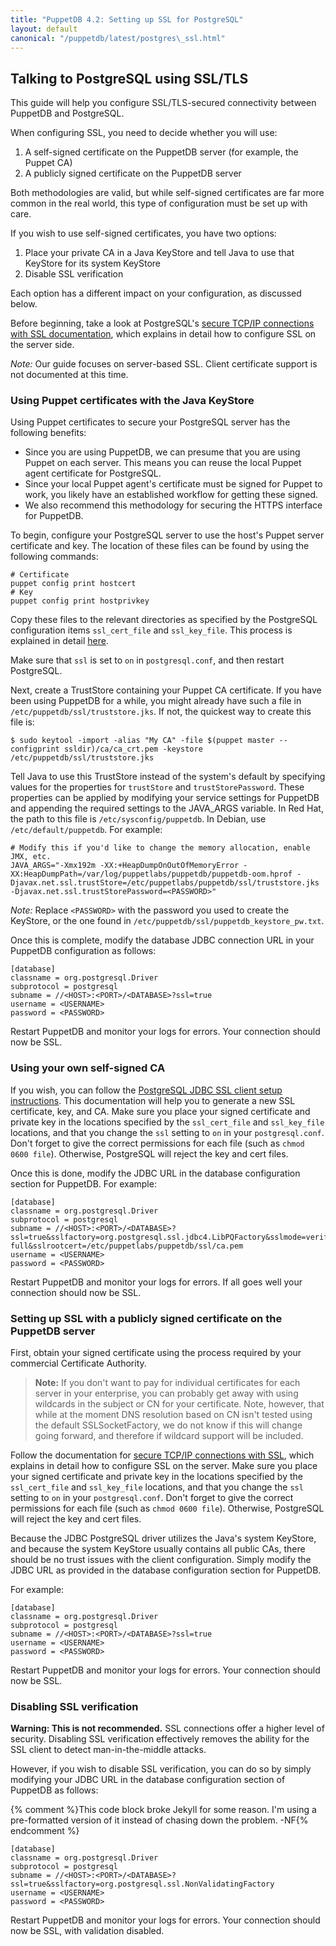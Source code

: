 ```yaml
---
title: "PuppetDB 4.2: Setting up SSL for PostgreSQL"
layout: default
canonical: "/puppetdb/latest/postgres\_ssl.html"
---
```


## Talking to PostgreSQL using SSL/TLS

This guide will help you configure SSL/TLS-secured connectivity between PuppetDB and PostgreSQL.

When configuring SSL, you need to decide whether you will use:

1. A self-signed certificate on the PuppetDB server (for example, the Puppet CA)
2. A publicly signed certificate on the PuppetDB server

Both methodologies are valid, but while self-signed certificates are far more common in the real world, this type of configuration must be set up with care.

If you wish to use self-signed certificates, you have two options:

1. Place your private CA in a Java KeyStore and tell Java to use that KeyStore for its system KeyStore
2. Disable SSL verification

Each option has a different impact on your configuration, as discussed below.

Before beginning, take a look at PostgreSQL's [secure TCP/IP connections with SSL documentation](http://www.postgresql.org/docs/current/static/ssl-tcp.html), which explains in detail how to configure SSL on the server side.

*Note:* Our guide focuses on server-based SSL. Client certificate support is not documented at this time.

### Using Puppet certificates with the Java KeyStore

Using Puppet certificates to secure your PostgreSQL server has the following benefits:

* Since you are using PuppetDB, we can presume that you are using Puppet on each server. This means you can reuse the local Puppet agent certificate for PostgreSQL.
* Since your local Puppet agent's certificate must be signed for Puppet to work, you likely have an established workflow for getting these signed. 
* We also recommend this methodology for securing the HTTPS interface for PuppetDB.

To begin, configure your PostgreSQL server to use the host's Puppet server certificate and key. The location of these files can be found by using the following commands:

    # Certificate
    puppet config print hostcert
    # Key
    puppet config print hostprivkey

Copy these files to the relevant directories as specified by the PostgreSQL configuration items `ssl_cert_file` and `ssl_key_file`. This process is explained in detail [here](http://www.postgresql.org/docs/current/static/ssl-tcp.html).

Make sure that `ssl` is set to `on` in `postgresql.conf`, and then restart PostgreSQL.

Next, create a TrustStore containing your Puppet CA certificate. If you have been using PuppetDB for a while, you might already have such a file in `/etc/puppetdb/ssl/truststore.jks`. If not, the quickest way to create this file is:

    $ sudo keytool -import -alias "My CA" -file $(puppet master --configprint ssldir)/ca/ca_crt.pem -keystore /etc/puppetdb/ssl/truststore.jks

Tell Java to use this TrustStore instead of the system's default by specifying values for the properties for `trustStore` and `trustStorePassword`. These properties can be applied by modifying your service settings for PuppetDB and appending the required settings to the JAVA_ARGS variable. In Red Hat, the path to this file is `/etc/sysconfig/puppetdb`. In Debian, use `/etc/default/puppetdb`. For example:

    # Modify this if you'd like to change the memory allocation, enable JMX, etc.
    JAVA_ARGS="-Xmx192m -XX:+HeapDumpOnOutOfMemoryError -XX:HeapDumpPath=/var/log/puppetlabs/puppetdb/puppetdb-oom.hprof -Djavax.net.ssl.trustStore=/etc/puppetlabs/puppetdb/ssl/truststore.jks -Djavax.net.ssl.trustStorePassword=<PASSWORD>"

*Note:* Replace `<PASSWORD>` with the password you used to create the KeyStore, or the one found in `/etc/puppetdb/ssl/puppetdb_keystore_pw.txt`.

Once this is complete, modify the database JDBC connection URL in your PuppetDB configuration as follows:

    [database]
    classname = org.postgresql.Driver
    subprotocol = postgresql
    subname = //<HOST>:<PORT>/<DATABASE>?ssl=true
    username = <USERNAME>
    password = <PASSWORD>

Restart PuppetDB and monitor your logs for errors. Your connection should now be SSL.

### Using your own self-signed CA

If you wish, you can follow the [PostgreSQL JDBC SSL client setup instructions](http://jdbc.postgresql.org/documentation/head/ssl-client.html). This documentation will help you to generate a new SSL certificate, key, and CA. Make sure you place your signed certificate and private key in the locations specified by the `ssl_cert_file` and `ssl_key_file` locations, and that you change the `ssl` setting to `on` in your `postgresql.conf`. Don't forget to give the correct permissions for each file (such as `chmod 0600 file`). Otherwise, PostgreSQL will reject the key and cert files.

Once this is done, modify the JDBC URL in the database configuration section for PuppetDB. For example:

    [database]
    classname = org.postgresql.Driver
    subprotocol = postgresql
    subname = //<HOST>:<PORT>/<DATABASE>?ssl=true&sslfactory=org.postgresql.ssl.jdbc4.LibPQFactory&sslmode=verify-full&sslrootcert=/etc/puppetlabs/puppetdb/ssl/ca.pem
    username = <USERNAME>
    password = <PASSWORD>

Restart PuppetDB and monitor your logs for errors. If all goes well your connection should now be SSL.

### Setting up SSL with a publicly signed certificate on the PuppetDB server

First, obtain your signed certificate using the process required by your commercial Certificate Authority. 

> **Note:** If you don't want to pay for individual certificates for each server in your enterprise, you can probably get away with using wildcards in the subject or CN for your certificate. Note, however, that while at the moment DNS resolution based on CN isn't tested using the default SSLSocketFactory, we do not know if this will change going forward, and therefore if wildcard support will be included.

Follow the documentation for [secure TCP/IP connections with SSL](http://www.postgresql.org/docs/current/static/ssl-tcp.html), which explains in detail how to configure SSL on the server. Make sure you place your signed certificate and private key in the locations specified by the `ssl_cert_file` and `ssl_key_file` locations, and that you change the `ssl` setting to `on` in your `postgresql.conf`. Don't forget to give the correct permissions for each file (such as `chmod 0600 file`). Otherwise, PostgreSQL will reject the key and cert files.

Because the JDBC PostgreSQL driver utilizes the Java's system KeyStore, and because the system KeyStore usually contains all public CAs, there should be no trust issues with the client configuration. Simply modify the JDBC URL as provided in the database configuration section for PuppetDB.

For example:

    [database]
    classname = org.postgresql.Driver
    subprotocol = postgresql
    subname = //<HOST>:<PORT>/<DATABASE>?ssl=true
    username = <USERNAME>
    password = <PASSWORD>

Restart PuppetDB and monitor your logs for errors. Your connection should now be SSL.

### Disabling SSL verification

**Warning: This is not recommended.** SSL connections offer a higher level of security. Disabling SSL verification effectively removes the ability for the SSL client to detect man-in-the-middle attacks.

However, if you wish to disable SSL verification, you can do so by simply modifying your JDBC URL in the database configuration section of PuppetDB as follows:

{% comment %}This code block broke Jekyll for some reason. I'm using a pre-formatted version of it instead of chasing down the problem. -NF{% endcomment %}

<pre><code>[database]
classname = org.postgresql.Driver
subprotocol = postgresql
subname = //&lt;HOST&gt;:&lt;PORT&gt;/&lt;DATABASE&gt;?ssl=true&amp;sslfactory=org.postgresql.ssl.NonValidatingFactory
username = &lt;USERNAME&gt;
password = &lt;PASSWORD&gt;
</code></pre>

Restart PuppetDB and monitor your logs for errors. Your connection should now be SSL, with validation disabled.
